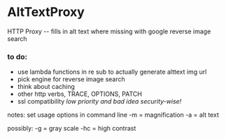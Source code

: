 # AltTextProxy
HTTP Proxy -- fills in alt text where missing with google reverse image search

### to do:
<ul>
<li>use lambda functions in re sub to actually generate alttext img url</li>
<li>pick engine for reverse image search</li>
<li>think about caching</li>
<li>other http verbs, TRACE, OPTIONS, PATCH </li>
<li>ssl compatibility <i>low priority and bad idea security-wise!</i> </li>
</ul>

notes:
set usage options in command line
-m = magnification
-a = alt text

possibly:
-g = gray scale
-hc = high contrast